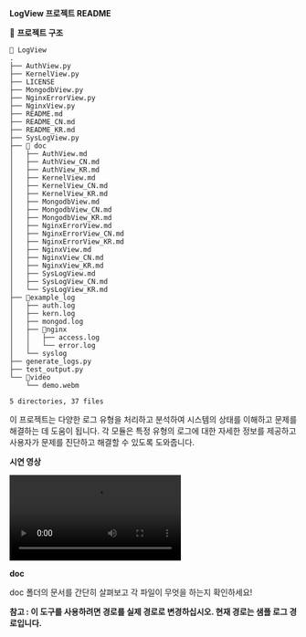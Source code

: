 **LogView 프로젝트 README**

📁 **프로젝트 구조**
```
📂 LogView
.
├── AuthView.py
├── KernelView.py
├── LICENSE
├── MongodbView.py
├── NginxErrorView.py
├── NginxView.py
├── README.md
├── README_CN.md
├── README_KR.md
├── SysLogView.py
├── 📂 doc
│   ├── AuthView.md
│   ├── AuthView_CN.md
│   ├── AuthView_KR.md
│   ├── KernelView.md
│   ├── KernelView_CN.md
│   ├── KernelView_KR.md
│   ├── MongodbView.md
│   ├── MongodbView_CN.md
│   ├── MongodbView_KR.md
│   ├── NginxErrorView.md
│   ├── NginxErrorView_CN.md
│   ├── NginxErrorView_KR.md
│   ├── NginxView.md
│   ├── NginxView_CN.md
│   ├── NginxView_KR.md
│   ├── SysLogView.md
│   ├── SysLogView_CN.md
│   └── SysLogView_KR.md
├── 📂example_log
│   ├── auth.log
│   ├── kern.log
│   ├── mongod.log
│   ├── 📂nginx
│   │   ├── access.log
│   │   └── error.log
│   └── syslog
├── generate_logs.py
├── test_output.py
└── 📂video
    └── demo.webm

5 directories, 37 files
```
이 프로젝트는 다양한 로그 유형을 처리하고 분석하여 시스템의 상태를 이해하고 문제를 해결하는 데 도움이 됩니다. 각 모듈은 특정 유형의 로그에 대한 자세한 정보를 제공하고 사용자가 문제를 진단하고 해결할 수 있도록 도와줍니다.

**시연 영상**

![Demonstration Video](./video/demo.webm)

**doc**

doc 폴더의 문서를 간단히 살펴보고 각 파일이 무엇을 하는지 확인하세요!


**참고 : 이 도구를 사용하려면 경로를 실제 경로로 변경하십시오. 현재 경로는 샘플 로그 경로입니다.**
